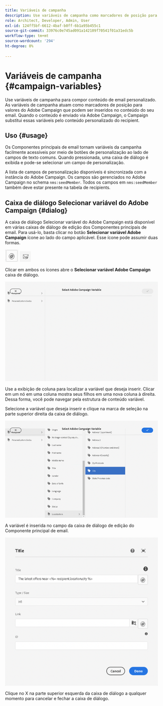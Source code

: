 ```yaml
---
title: Variáveis de campanha
description: Use variáveis de campanha como marcadores de posição para compor conteúdo de email personalizado.
role: Architect, Developer, Admin, User
exl-id: 124ff5bf-6612-4baf-b0ff-6b1a95b455c1
source-git-commit: 33976c0e745ad091a142109f70541f01a31edc5b
workflow-type: tm+mt
source-wordcount: '294'
ht-degree: 0%

---
```



# Variáveis de campanha {#campaign-variables}

Use variáveis de campanha para compor conteúdo de email personalizado. As variáveis de campanha atuam como marcadores de posição para valores do Adobe Campaign que podem ser inseridos no conteúdo do seu email. Quando o conteúdo é enviado via Adobe Campaign, o Campaign substitui essas variáveis pelo conteúdo personalizado do recipient.

## Uso {#usage}

Os Componentes principais de email tornam variáveis da campanha facilmente acessíveis por meio de botões de personalização ao lado de campos de texto comuns. Quando pressionada, uma caixa de diálogo é exibida e pode-se selecionar um campo de personalização.

A lista de campos de personalização disponíveis é sincronizada com a instância do Adobe Campaign. Os campos são gerenciados no Adobe Campaign no schema `nms:seedMember`. Todos os campos em `nms:seedMember` também deve estar presente na tabela de recipients.

## Caixa de diálogo Selecionar variável do Adobe Campaign {#dialog}

A caixa de diálogo Selecionar variável do Adobe Campaign está disponível em várias caixas de diálogo de edição dos Componentes principais de email. Para usá-lo, basta clicar no botão **Selecionar variável Adobe Campaign** ícone ao lado do campo aplicável. Esse ícone pode assumir duas formas.

![Botão Adobe Campaign](/help/email/assets/campaign-button.png)
![Ícone Selecionar variável do Adobe Campaign](/help/email/assets/select-adobe-campaign-variable-icon.png)

Clicar em ambos os ícones abre o **Selecionar variável Adobe Campaign** caixa de diálogo.

![Caixa de diálogo Selecionar variável do Adobe Campaign](assets/select-campaign-variable-dialog.png)

Use a exibição de coluna para localizar a variável que deseja inserir. Clicar em um nó em uma coluna mostra seus filhos em uma nova coluna à direita. Dessa forma, você pode navegar pela estrutura de conteúdo variável.

Selecione a variável que deseja inserir e clique na marca de seleção na parte superior direita da caixa de diálogo.

![Variável Adobe Campaign selecionada](assets/select-campaign-variable-dialog-selected.png)

A variável é inserida no campo da caixa de diálogo de edição do Componente principal de email.

![Variável de campanha inserida na caixa de diálogo de edição](assets/campaign-variable.png)

Clique no X na parte superior esquerda da caixa de diálogo a qualquer momento para cancelar e fechar a caixa de diálogo.
